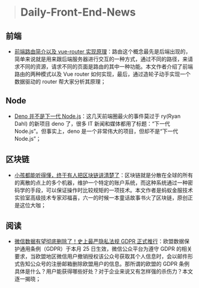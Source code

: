 
> # Daily-Front-End-News

## 前端

- [前端路由简介以及 vue-router 实现原理](https://github.com/muwoo/blogs/issues/22)：路由这个概念最先是后端出现的，简单来说就是用来跟后端服务器进行交互的一种方式，通过不同的路径，来请求不同的资源，请求不同的页面是路由的其中一种功能。本文作者介绍了前端路由的两种模式以及 Vue router 如何实现，最后，通过造轮子动手实现一个数据驱动的 router 帮大家分析其原理；

## Node

- [Deno 并不是下一代 Node.js](https://cnodejs.org/topic/5b14a93b57137f22415c48b3)：这几天前端圈最火的事件莫过于 ry(Ryan Dahl) 的新项目 deno 了，很多 IT 新闻和媒体都用了标题：“下一代 Node.js”。但事实上，deno 是一个非常伟大的项目，但却不是“下一代 Node.js”；

## 区块链

- [小孩都能听得懂，终于有人把区块链讲清楚了](https://zhuanlan.zhihu.com/p/37709473)：区块链就是分散在全球的所有的离散的点上的多个机器，维护一个特定的账户系统，而这种系统通过一种密码学的手段，可以保证操作时比较规矩的一项技术。本文作者是蚂蚁金服技术实验室高级技术专家邓福喜，六一的时候一本童话故事书火了区块链，原创正是这位大咖；

## 阅读

- [微信数据有望彻底删除了！史上最严隐私法规 GDPR 正式推行](http://t.cn/RBAej5M)：欧盟数据保护通用条例（GDPR）于本月 25 日生效，微信公众平台为遵守 GDPR 的相关要求，当欧盟地区微信用户撤销授权该公众号获取其个人信息时，会以邮件形式告知公众号的注册邮箱删除欧盟用户的信息。那所谓的欧盟的 GDPR 条例具体是什么？用户能获得哪些好处？对于企业来说又有怎样强的杀伤力？本文逐一揭晓；